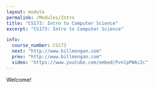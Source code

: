```yaml
---
layout: module
permalink: /Modules/Intro
title: "CS173: Intro to Computer Science"
excerpt: "CS173: Intro to Computer Science"

info:
  course_number: CS173
  next: "http://www.billmongan.com"
  prev: "http://www.billmongan.com"
  video: "https://www.youtube.com/embed/PvnlpPWAcZc"
---
```

Welcome! 